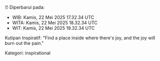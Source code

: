 ⏰ Diperbarui pada:
- WIB: Kamis, 22 Mei 2025 17.32.34 UTC
- WITA: Kamis, 22 Mei 2025 18.32.34 UTC
- WIT: Kamis, 22 Mei 2025 19.32.34 UTC

Kutipan Inspiratif:
"Find a place inside where there's joy, and the joy will burn out the pain."


Kategori: inspirational


